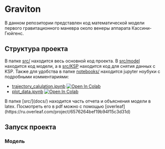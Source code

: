 # Graviton
 В данном репозитории представлен код математической модели первого гравитационного маневра около венеры аппарата Кассини-Гюйгенс.
## Структура проекта
В папке [src/](src/) находится весь основной код проекта. В [src/model](src/model) находится код модели, а в [src/KSP](src/KSP) находится код для снятия данных с KSP.
Также для удобства в папке [notebooks/](notebooks/) находится jupyter ноубуки с подробными комментариями:
- [trajectory_calulation.ipynb](notebooks/trajectory_calulation.ipynb) <html><a target="_blank" href="https://colab.research.google.com/github/xsestech/graviton/blob/master/notebooks/trajectory_calulation.ipynb">
  <img src="https://colab.research.google.com/assets/colab-badge.svg" alt="Open In Colab"/>
</a></html>
- [plot_data.ipynb](notebooks/plot_data.ipynb) <a target="_blank" href="https://colab.research.google.com/github/xsestech/graviton/blob/master/notebooks/plot_data.ipynb">
  <img src="https://colab.research.google.com/assets/colab-badge.svg" alt="Open In Colab"/>
</a>
В папке [src/](docs/) находится часть отчета и объяснения модели в latex. Посмотреть его в pdf можно с помощью [overleaf](https://ru.overleaf.com/project/6576264bef19b94f15c3d31d)

## Запуск проекта
### Модель
